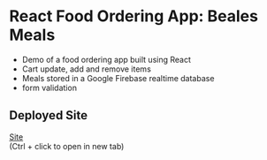 # React Food Ordering App: Beales Meals  
- Demo of a food ordering app built using React
- Cart update, add and remove items
- Meals stored in a Google Firebase realtime database
- form validation

## Deployed Site  
[Site](https://arronbeale.github.io/react-beales-meals/)  
(Ctrl + click to open in new tab)